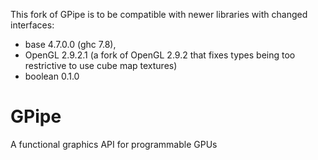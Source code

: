 This fork of GPipe is to be compatible with newer libraries with changed interfaces:

 * base 4.7.0.0 (ghc 7.8), 
 * OpenGL 2.9.2.1 (a fork of OpenGL 2.9.2 that fixes types being too restrictive to use cube map textures)
 * boolean 0.1.0

GPipe
=====

A functional graphics API for programmable GPUs
